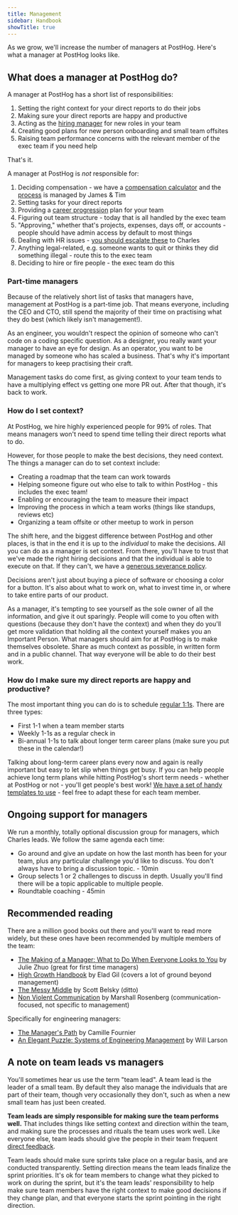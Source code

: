 ```yaml
---
title: Management
sidebar: Handbook
showTitle: true
---
```


As we grow, we'll increase the number of managers at PostHog. Here's what a manager at PostHog looks like.

## What does a manager at PostHog do?

A manager at PostHog has a short list of responsibilities:
1. Setting the right context for your direct reports to do their jobs
2. Making sure your direct reports are happy and productive
3. Acting as the [hiring manager](https://posthog.com/handbook/people/hiring-process#the-role-of-the-hiring-manager) for new roles in your team
4. Creating good plans for new person onboarding and small team offsites
5. Raising team performance concerns with the relevant member of the exec team if you need help

That's it.

A manager at PostHog is _not_ responsible for:
1. Deciding compensation - we have a [compensation calculator](/handbook/people/compensation) and the [process](/handbook/people/compensation#pay-reviews) is managed by James & Tim
2. Setting tasks for your direct reports
3. Providing a [career progression](/handbook/people/career-progression) plan for your team
4. Figuring out team structure - today that is all handled by the exec team
5. "Approving," whether that's projects, expenses, days off, or accounts - people should have admin access by default to most things
6. Dealing with HR issues - [you should escalate these](/handbook/people/grievances) to Charles
7. Anything legal-related, e.g. someone wants to quit or thinks they did something illegal - route this to the exec team
8. Deciding to hire or fire people - the exec team do this

### Part-time managers

Because of the relatively short list of tasks that managers have, management at PostHog is a part-time job. That means everyone, including the CEO and CTO, still spend the majority of their time on practising what they do best (which likely isn't management!).

As an engineer, you wouldn't respect the opinion of someone who can't code on a coding specific question.
As a designer, you really want your manager to have an eye for design.
As an operator, you want to be managed by someone who has scaled a business.
That's why it's important for managers to keep practising their craft.

Management tasks do come first, as giving context to your team tends to have a multiplying effect vs getting one more PR out. After that though, it's back to work.

### How do I set context?

At PostHog, we hire highly experienced people for 99% of roles. That means managers won't need to spend time telling their direct reports what to do.

However, for those people to make the best decisions, they need context. The things a manager can do to set context include:
- Creating a roadmap that the team can work towards
- Helping someone figure out who else to talk to within PostHog - this includes the exec team!
- Enabling or encouraging the team to measure their impact
- Improving the process in which a team works (things like standups, reviews etc)
- Organizing a team offsite or other meetup to work in person

The shift here, and the biggest difference between PostHog and other places, is that in the end it is up to the _individual_ to make the decisions. All you can do as a manager is set context. From there, you'll have to trust that we've made the right hiring decisions and that the individual is able to execute on that. If they can't, we have a [generous severance policy](/handbook/people/compensation#severance).

Decisions aren't just about buying a piece of software or choosing a color for a button. It's also about what to work on, what to invest time in, or where to take entire parts of our product.

As a manager, it's tempting to see yourself as the sole owner of all the information, and give it out sparingly. People will come to you often with questions (because they don't have the context) and when they do you'll get more validation that holding all the context yourself makes you an Important Person. What managers should aim for at PostHog is to make themselves obsolete. Share as much context as possible, in written form and in a public channel. That way everyone will be able to do their best work.

### How do I make sure my direct reports are happy and productive?

The most important thing you can do is to schedule [regular 1:1s](https://github.com/PostHog/meta/tree/main/.github/1-1-TEMPLATES). There are three types:
- First 1-1 when a team member starts
- Weekly 1-1s as a regular check in
- Bi-annual 1-1s to talk about longer term career plans (make sure you put these in the calendar!)

Talking about long-term career plans every now and again is really important but easy to let slip when things get busy. If you can help people achieve long term plans while hitting PostHog's short term needs - whether at PostHog or not - you'll get people's best work! [We have a set of handy templates to use](https://github.com/PostHog/meta/tree/main/.github/1-1-TEMPLATES) - feel free to adapt these for each team member. 

## Ongoing support for managers

We run a monthly, totally optional discussion group for managers, which Charles leads. We follow the same agenda each time:

- Go around and give an update on how the last month has been for your team, plus any particular challenge you'd like to discuss. You don't always have to bring a discussion topic. - 10min
- Group selects 1 or 2 challenges to discuss in depth. Usually you'll find there will be a topic applicable to multiple people.
- Roundtable coaching - 45min

## Recommended reading

There are a million good books out there and you'll want to read more widely, but these ones have been recommended by multiple members of the team:

- [The Making of a Manager: What to Do When Everyone Looks to You](https://www.goodreads.com/book/show/38821039-the-making-of-a-manager) by Julie Zhuo (great for first time managers)
- [High Growth Handbook](https://www.goodreads.com/book/show/40536148-high-growth-handbook) by Elad Gil (covers a lot of ground beyond management)
- [The Messy Middle](https://www.goodreads.com/book/show/40179007-the-messy-middle) by Scott Belsky (ditto)
- [Non Violent Communication](https://www.goodreads.com/book/show/3601593-non-violent-communication-a-language-of-life) by Marshall Rosenberg (communication-focused, not specific to management)

Specifically for engineering managers:
- [The Manager's Path](https://www.goodreads.com/en/book/show/33369254) by Camille Fournier
- [An Elegant Puzzle: Systems of Engineering Management](https://www.goodreads.com/en/book/show/45303387) by Will Larson

## A note on team leads vs managers

You'll sometimes hear us use the term "team lead". A team lead is the leader of a small team. By default they also manage the individuals that are part of their team, though very occasionally they don't, such as when a new small team has just been created. 

**Team leads are simply responsible for making sure the team performs well.** That includes things like setting context and direction within the team, and making sure the processes and rituals the team uses work well. Like everyone else, team leads should give the people in their team frequent [direct feedback](/handbook/people/feedback).

Team leads should make sure sprints take place on a regular basis, and are conducted transparently. Setting direction means the team leads finalize the sprint priorities. It's ok for team members to change what they picked to work on during the sprint, but it's the team leads' responsibility to help make sure team members have the right context to make good decisions if they change plan, and that everyone starts the sprint pointing in the right direction.
